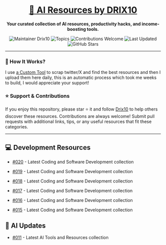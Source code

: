 <div align="center">
  <h1><a href="https://x.com/DRIX_10_" target="_blank">🚀 AI Resources by DRIX10</a></h1>
  <p><strong>Your curated collection of AI resources, productivity hacks, and income-boosting tools.</strong></p>
</div>

<div align="center">
  <img src="https://img.shields.io/badge/Maintainer-Drix10-blue" alt="Maintainer Drix10" />
  <img src="https://img.shields.io/badge/Topics-Productivity%2C%20AI%2C%20Tips%20and%20Tricks-red" alt="Topics" />
  <img src="https://img.shields.io/badge/Contributions-Welcome-brightgreen" alt="Contributions Welcome" />
  <img src="https://img.shields.io/github/last-commit/Drix10/ai-resources?style=flat-square&color=5D6D7E" alt="Last Updated" />
  <img src="https://img.shields.io/github/stars/Drix10/ai-resources?style=social" alt="GitHub Stars" />
</div>

---

### 🧵 How It Works?

I use [a Custom Tool](https://github.com/Drix10/Twitter-Gemini-GitHub-MVP) to scrap twitter/X and find the best resources and then I upload them here daily, this is an automatic process which took me weeks to build, I would appreciate your support!

### ⭐️ Support & Contributions

If you enjoy this repository, please star ⭐️ it and follow [Drix10](https://github.com/Drix10) to help others discover these resources. Contributions are always welcome! Submit pull requests with additional links, tips, or any useful resources that fit these categories.

---


## 💻 Development Resources
- [#020](https://github.com/Drix10/ai-resources/blob/main/Coding%20and%20Software%20Development/resources-020.md) - Latest Coding and Software Development collection

- [#019](https://github.com/Drix10/ai-resources/blob/main/Coding%20and%20Software%20Development/resources-019.md) - Latest Coding and Software Development collection

- [#018](https://github.com/Drix10/ai-resources/blob/main/Coding%20and%20Software%20Development/resources-018.md) - Latest Coding and Software Development collection

- [#017](https://github.com/Drix10/ai-resources/blob/main/Coding%20and%20Software%20Development/resources-017.md) - Latest Coding and Software Development collection

- [#016](https://github.com/Drix10/ai-resources/blob/main/Coding%20and%20Software%20Development/resources-016.md) - Latest Coding and Software Development collection

- [#015](https://github.com/Drix10/ai-resources/blob/main/Coding%20and%20Software%20Development/resources-015.md) - Latest Coding and Software Development collection

## 🤖 AI Updates
- [#011](https://github.com/Drix10/ai-resources/blob/main/AI%20Tools%20and%20Resources/resources-011.md) - Latest AI Tools and Resources collection
